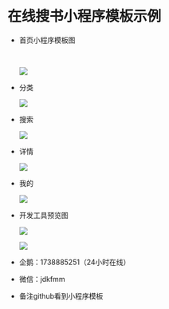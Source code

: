 # 在线搜书小程序模板示例
- 首页小程序模板图

  ​

  ![](./20180820151301.png)

- 分类

  ![](./20180820151813.png)

- 搜索

  ![](./20180820151352.png)

- 详情

  ![](./20180820151428.png)

- 我的

  ![](./20180820153034.png)

- 开发工具预览图

  ![](./20180820153636.png)

  ![](./20180820153732.png)

- 企鹅：1738885251（24小时在线）

- 微信：jdkfmm

- 备注github看到小程序模板